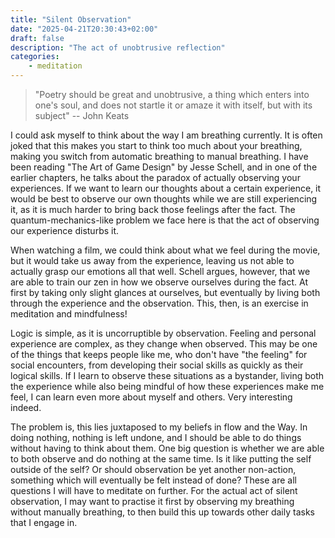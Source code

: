 ```yaml
---
title: "Silent Observation"
date: "2025-04-21T20:30:43+02:00"
draft: false
description: "The act of unobtrusive reflection"
categories: 
    - meditation
---
```


> "Poetry should be great and unobtrusive, a thing which enters into one's soul, and does not startle it or amaze it with itself, but with its
subject" -- John Keats

I could ask myself to think about the way I am breathing currently. It is often joked that this makes you start to think too much about your breathing, making you switch from automatic breathing to manual breathing. I have been reading "The Art of Game Design" by Jesse Schell, and in one of the earlier chapters, he talks about the paradox of actually observing your experiences. If we want to learn our thoughts about a certain experience, it would be best to observe our own thoughts while we are still experiencing it, as it is much harder to bring back those feelings after the fact. The quantum-mechanics-like problem we face here is that the act of observing our experience disturbs it. 

When watching a film, we could think about what we feel during the movie, but it would take us away from the experience, leaving us not able to actually grasp our emotions all that well. Schell argues, however, that we are able to train our zen in how we observe ourselves during the fact. At first by taking only slight glances at ourselves, but eventually by living both through the experience and the observation. This, then, is an exercise in meditation and mindfulness! 

Logic is simple, as it is uncorruptible by observation. Feeling and personal experience are complex, as they change when observed. This may be one of the things that keeps people like me, who don't have "the feeling" for social encounters, from developing their social skills as quickly as their logical skills. If I learn to observe these situations as a bystander, living both the experience while also being mindful of how these experiences make me feel, I can learn even more about myself and others. Very interesting indeed. 

The problem is, this lies juxtaposed to my beliefs in flow and the Way. In doing nothing, nothing is left undone, and I should be able to do things without having to think about them. One big question is whether we are able to both observe and do nothing at the same time. Is it like putting the self outside of the self? Or should observation be yet another non-action, something which will eventually be felt instead of done? These are all questions I will have to meditate on further. For the actual act of silent observation, I may want to practise it first by observing my breathing without manually breathing, to then build this up towards other daily tasks that I engage in. 